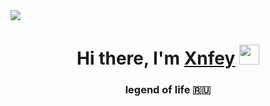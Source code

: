 <img src=https://avatars.dzeninfra.ru/get-zen_doc/4366388/pub_60cfcb45290f1956402612c6_60cfce373f83fa4eb14989c1/orig>
<h1 align="center">Hi there, I'm <a href="https://daniilshat.ru/" target="_blank">Xnfey</a> 
<img src="https://github.com/blackcater/blackcater/raw/main/images/Hi.gif" height="32"/></h1>
<h3 align="center">legend of life 🇷🇺</h3>
